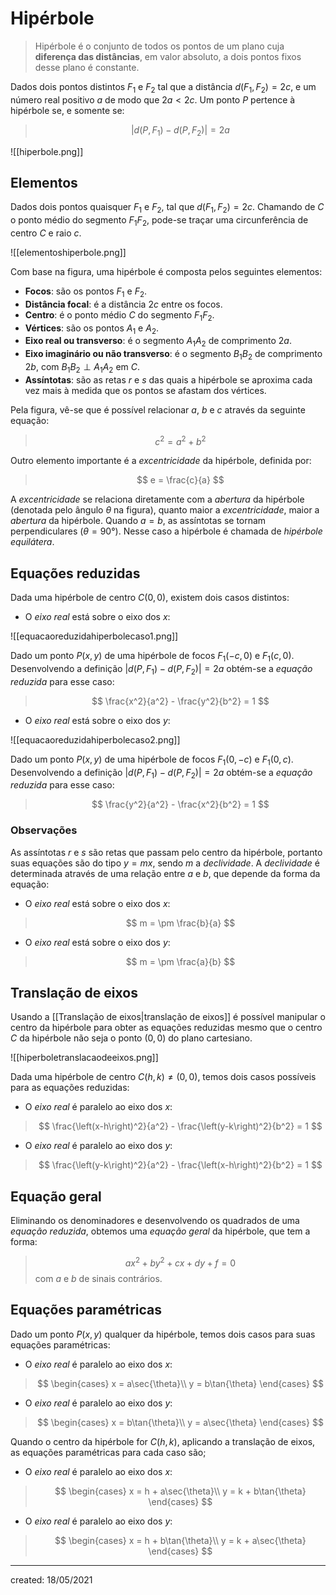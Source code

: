 # Hipérbole
> Hipérbole é o conjunto de todos os pontos de um plano cuja **diferença das distâncias**, em valor absoluto, a dois pontos fixos desse plano é constante.

Dados dois pontos distintos $F_1$ e $F_2$ tal que a distância $d(F_1, F_2) = 2c$, e um número real positivo $a$ de modo que $2a < 2c$. Um ponto $P$ pertence à hipérbole se, e somente se:

>$$
  |d(P,F_1) - d(P,F_2)| = 2a
>$$

![[hiperbole.png]]

## Elementos
Dados dois pontos quaisquer $F_1$ e $F_2$, tal que $d(F_1,F_2) = 2c$. Chamando de $C$ o ponto médio do segmento $F_1F_2$, pode-se traçar uma circunferência de centro $C$ e raio $c$.

![[elementoshiperbole.png]]

Com base na figura, uma hipérbole é composta pelos seguintes elementos:
- **Focos**: são os pontos $F_1$ e $F_2$.
- **Distância focal**: é a distância $2c$ entre os focos.
- **Centro**: é o ponto médio $C$ do segmento $F_1F_2$.
- **Vértices**: são os pontos $A_1$ e $A_2$.
- **Eixo real ou transverso**: é o segmento $A_1A_2$ de comprimento $2a$.
- **Eixo imaginário ou não transverso**: é o segmento $B_1B_2$ de comprimento $2b$, com $B_1B_2 \perp A_1A_2$ em $C$.
- **Assíntotas**: são as retas $r$ e $s$ das quais a hipérbole se aproxima cada vez mais à medida que os pontos se afastam dos vértices.

Pela figura, vê-se que é possível relacionar $a$, $b$ e $c$ através da seguinte equação:
>$$
  c^2 = a^2 + b^2
>$$

Outro elemento importante é a *excentricidade* da hipérbole, definida por:

>$$
  e = \frac{c}{a}
>$$

A *excentricidade* se relaciona diretamente com a *abertura* da hipérbole (denotada pelo ângulo $\theta$ na figura), quanto maior a *excentricidade*, maior a *abertura* da hipérbole. Quando $a = b$, as assíntotas se tornam perpendiculares ($\theta = 90°$). Nesse caso a hipérbole é chamada de *hipérbole equilátera*.

## Equações reduzidas
Dada uma hipérbole de centro $C(0,0)$, existem dois casos distintos:

- O *eixo real* está sobre o eixo dos $x$:

![[equacaoreduzidahiperbolecaso1.png]]

Dado um ponto $P(x,y)$ de uma hipérbole de focos $F_1(-c,0)$  e $F_1(c,0)$. Desenvolvendo a definição $|d(P,F_1) - d(P,F_2)| = 2a$ obtém-se a *equação reduzida* para esse caso:

>$$
  \frac{x^2}{a^2} - \frac{y^2}{b^2} = 1
>$$

- O *eixo real* está sobre o eixo dos $y$:

![[equacaoreduzidahiperbolecaso2.png]]

Dado um ponto $P(x,y)$ de uma hipérbole de focos $F_1(0,-c)$  e $F_1(0,c)$. Desenvolvendo a definição $|d(P,F_1) - d(P,F_2)| = 2a$ obtém-se a *equação reduzida* para esse caso:

>$$
  \frac{y^2}{a^2} - \frac{x^2}{b^2} = 1
>$$

### Observações
As assíntotas $r$ e $s$ são retas que passam pelo centro da hipérbole, portanto suas equações são do tipo $y = mx$, sendo $m$ a *declividade*. A *declividade* é determinada através de uma relação entre $a$ e $b$, que depende da forma da equação:

- O *eixo real* está sobre o eixo dos $x$:

>$$
  m = \pm \frac{b}{a}
>$$

- O *eixo real* está sobre o eixo dos $y$:

>$$
  m = \pm \frac{a}{b}
>$$

## Translação de eixos
Usando a [[Translação de eixos|translação de eixos]] é possível manipular o centro da hipérbole para obter as equações reduzidas mesmo que o centro $C$ da hipérbole não seja o ponto $(0,0)$ do plano cartesiano.

![[hiperboletranslacaodeeixos.png]]

Dada uma hipérbole de centro $C(h,k) \neq (0,0)$, temos dois casos possíveis para as equações reduzidas:

- O *eixo real* é paralelo ao eixo dos $x$:

>$$
  \frac{\left(x-h\right)^2}{a^2} - \frac{\left(y-k\right)^2}{b^2} = 1
>$$

- O *eixo real* é paralelo ao eixo dos $y$:

>$$
  \frac{\left(y-k\right)^2}{a^2} - \frac{\left(x-h\right)^2}{b^2} = 1
>$$

## Equação geral
Eliminando os denominadores e desenvolvendo os quadrados de uma *equação reduzida*, obtemos uma *equação geral* da hipérbole, que tem a forma:

>$$
  ax^2 + by^2 + cx + dy + f = 0
>$$
> com $a$ e $b$ de sinais contrários.

## Equações paramétricas
Dado um ponto $P(x,y)$ qualquer da hipérbole, temos dois casos para suas equações paramétricas:

- O *eixo real* é paralelo ao eixo dos $x$:

>$$
\begin{cases}
  x = a\sec{\theta}\\
  y = b\tan{\theta}
\end{cases}
>$$

- O *eixo real* é paralelo ao eixo dos $y$:

>$$
\begin{cases}
  x = b\tan{\theta}\\
  y = a\sec{\theta}
\end{cases}
>$$

Quando o centro da hipérbole for $C(h,k)$, aplicando a translação de eixos, as equações paramétricas para cada caso são;

- O *eixo real* é paralelo ao eixo dos $x$:

>$$
\begin{cases}
  x = h + a\sec{\theta}\\
  y = k + b\tan{\theta}
\end{cases}
>$$

- O *eixo real* é paralelo ao eixo dos $y$:

>$$
\begin{cases}
  x = h + b\tan{\theta}\\
  y = k + a\sec{\theta}
\end{cases}
>$$

---

created: 18/05/2021
